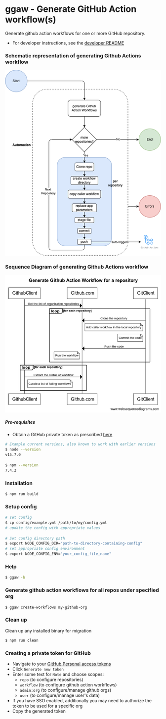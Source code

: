 # ggaw - Generate GitHub Action workflow(s)

Generate github action workflows for one or more GitHub repository. 
- For developer instructions, see the [developer README](DEVELOP.md)

### Schematic representation of generating Github Actions workflow 
![Schematic representation of generating Github Actions workflow](./schematicDiagram.png)

### Sequence Diagram of generating Github Actions workflow
![Sequence diagram of generating Github Actions workflow](./sequenceDiagram.png)

##### Pre-requisites

- Obtain a GitHub private token as prescribed [here](./README.md#creating-a-private-token-for-github)

```bash
# Example current versions, also known to work with earlier versions
$ node --version
v15.7.0

$ npm --version
7.4.3
```

### Installation

```bash
$ npm run build
```

### Setup config

```bash
# set config
$ cp config/example.yml /path/to/my/config.yml
# update the config with appropriate values

# Set config directory path
$ export NODE_CONFIG_DIR="path-to-directory-containing-config"
# set appropriate config environment
$ export NODE_CONFIG_ENV="your_config_file_name"
```

### Help

```bash
$ ggaw -h
```

### Generate github action workflows for all repos under specified org

```bash
$ ggaw create-workflows my-github-org
```

### Clean up

Clean up any installed binary for migration

```bash
$ npm run clean
```

### Creating a private token for GitHub
- Navigate to your [GitHub Personal access tokens](https://github.com/settings/tokens)
- Click `Generate new token`
- Enter some text for `Note` and choose scopes: 
  - `repo` (to configure repositories)
  - `workflow` (to configure github action workflows)
  - `admin:org` (to configure/manage github orgs)
  - `user` (to configure/manage user's data)
- If you have SSO enabled, additionally you may need to authorize the token to be used for a specific org 
- Copy the generated token